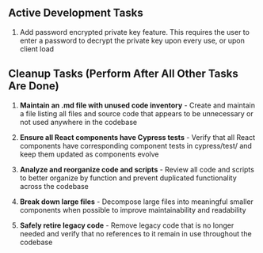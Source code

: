 ## Active Development Tasks

1. Add password encrypted private key feature. 
This requires the user to enter a password to decrypt the private key upon every use, or upon client load

## Cleanup Tasks (Perform After All Other Tasks Are Done)

1. **Maintain an .md file with unused code inventory** - Create and maintain a file listing all files and source code that appears to be unnecessary or not used anywhere in the codebase

2. **Ensure all React components have Cypress tests** - Verify that all React components have corresponding component tests in cypress/test/ and keep them updated as components evolve

3. **Analyze and reorganize code and scripts** - Review all code and scripts to better organize by function and prevent duplicated functionality across the codebase

4. **Break down large files** - Decompose large files into meaningful smaller components when possible to improve maintainability and readability

5. **Safely retire legacy code** - Remove legacy code that is no longer needed and verify that no references to it remain in use throughout the codebase

